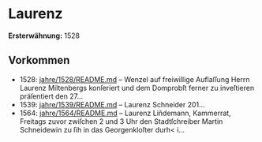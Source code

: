 # Laurenz

**Ersterwähnung:** 1528

## Vorkommen
- 1528: [jahre/1528/README.md](../jahre/1528/README.md) – Wenzel auf freiwillige
Auflaſſung Herrn Laurenz Miltenbergs konſeriert und dem
Domprobſt ferner zu inveſtieren präſentiert den 27...
- 1539: [jahre/1539/README.md](../jahre/1539/README.md) – Laurenz Schneider 201...
- 1564: [jahre/1564/README.md](../jahre/1564/README.md) – Laurenz Liñdemann, Kammerrat,
Freitags zuvor zwiſchen 2 und 3 Uhr den Stadtſchreiber
Martin Schneidewin zu ſih in das Georgenkloſter durh<
i...
